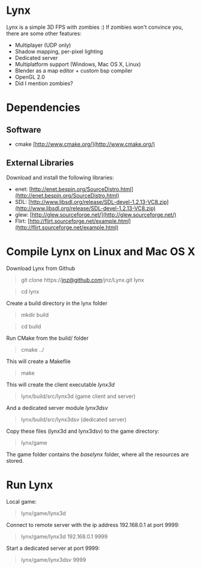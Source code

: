 Lynx
====

Lynx is a simple 3D FPS with zombies :)
If zombies won't convince you, there are some other features:

- Multiplayer (UDP only)
- Shadow mapping, per-pixel lighting
- Dedicated server
- Multiplatform support (Windows, Mac OS X, Linux)
- Blender as a map editor + custom bsp compiler
- OpenGL 2.0
- Did I mention zombies?

Dependencies
============

Software
--------

- cmake [http://www.cmake.org/](http://www.cmake.org/)

External Libraries
------------------

Download and install the following libraries:

- enet: [http://enet.bespin.org/SourceDistro.html](http://enet.bespin.org/SourceDistro.html)
- SDL: [http://www.libsdl.org/release/SDL-devel-1.2.13-VC8.zip](http://www.libsdl.org/release/SDL-devel-1.2.13-VC8.zip)
- glew: [http://glew.sourceforge.net/](http://glew.sourceforge.net/)
- Flirt: [http://flirt.sourceforge.net/example.html](http://flirt.sourceforge.net/example.html)

Compile Lynx on Linux and Mac OS X
==================================

Download Lynx from Github

> git clone https://jnz@github.com/jnz/Lynx.git lynx

> cd lynx

Create a build directory in the lynx folder

> mkdir build

> cd build

Run CMake from the build/ folder

> cmake ../

This will create a Makefile

> make

This will create the client executable *lynx3d*

> lynx/build/src/lynx3d (game client and server)

And a dedicated server module *lynx3dsv*

> lynx/build/src/lynx3dsv (dedicated server)

Copy these files (lynx3d and lynx3dsv) to the game directory:

> lynx/game

The game folder contains the *baselynx* folder, where all the resources are
stored.

Run Lynx
========

Local game:

> lynx/game/lynx3d

Connect to remote server with the ip address 192.168.0.1 at port 9999:

> lynx/game/lynx3d 192.168.0.1 9999

Start a dedicated server at port 9999:

> lynx/game/lynx3dsv 9999

